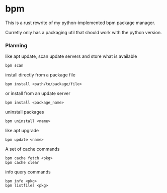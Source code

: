 # bpm

This is a rust rewrite of my python-implemented bpm package manager.

Curretly only has a packaging util that should work with the python version.



### Planning

like apt update, scan update servers and store what is available

    bpm scan

install directly from a package file

    bpm install <path/to/package/file>

or install from an update server

    bpm install <package_name>

uninstall packages

    bpm uninstall <name>

like apt upgrade

    bpm update <name>

A set of cache commands

    bpm cache fetch <pkg>
    bpm cache clear

info query commands

    bpm info <pkg>
    bpm listfiles <pkg>
